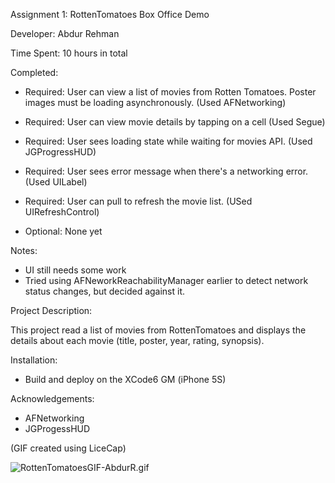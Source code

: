 Assignment 1: RottenTomatoes Box Office Demo

Developer: Abdur Rehman

Time Spent: 10 hours in total

Completed:

 - Required: User can view a list of movies from Rotten Tomatoes. Poster images must be loading asynchronously. (Used AFNetworking)
 - Required: User can view movie details by tapping on a cell (Used Segue)
 - Required: User sees loading state while waiting for movies API. (Used JGProgressHUD)
 - Required: User sees error message when there's a networking error. (Used UILabel)
 - Required: User can pull to refresh the movie list. (USed UIRefreshControl)
 
 - Optional: None yet

Notes:
 - UI still needs some work
 - Tried using AFNeworkReachabilityManager earlier to detect network status changes, but decided against it.

Project Description:

 This project read a list of movies from RottenTomatoes and displays the details about each movie (title, poster, year, rating, synopsis).

Installation:
 - Build and deploy on the XCode6 GM (iPhone 5S)

Acknowledgements:
 - AFNetworking
 - JGProgessHUD

(GIF created using LiceCap)



![RottenTomatoesGIF-AbdurR.gif](https://github.com/abdurp/rottentom/blob/master/RottenTomatoesGIF-AbdurR.gif)

